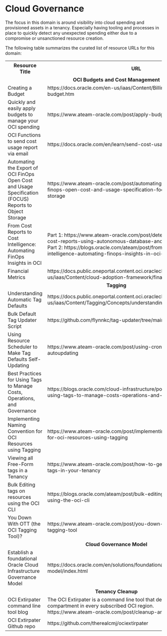 # Cloud Governance

The focus in this domain is around visibility into cloud spending and provisioned assets in a tenancy. Especially having tooling and processes in place to quickly detect any unexpected spending either due to a compromise or unsanctioned resource creation. 

The following table summarizes the curated list of resource URLs for this domain:
<table>
  <tr>
    <th>Resource Title</th>
    <th>URL</th>
  </tr>
  <tr>
    <td colspan="2" align="center"><strong>OCI Budgets and Cost Management</strong></td>
  </tr>
  <tr>
    <td>Creating a Budget</td>
    <td>https://docs.oracle.com/en-us/iaas/Content/Billing/Tasks/create-budget.htm</td>
  </tr>
  <tr>
    <td>Quickly and easily apply budgets to manage your OCI spending</td>
    <td>https://www.ateam-oracle.com/post/apply-budgets-easily</td>
  </tr>
  <tr>
    <td>OCI Functions to send cost usage report via email</td>
    <td>https://docs.oracle.com/en/learn/send-cost-usage-report-via-email/</td>
  </tr>
  <tr>
    <td>Automating the Export of OCI FinOps Open Cost and Usage Specification (FOCUS) Reports to Object Storage</td>
    <td>https://www.ateam-oracle.com/post/automating-the-export-of-oci-finops-open-cost-and-usage-specification-focus-reports-to-object-storage</td>
  </tr>
  <tr>
    <td>From Cost Reports to Cost Intelligence: Automating FinOps Insights in OCI</td>
    <td>Part 1: https://www.ateam-oracle.com/post/detecting-anomalies-in-oci-cost-reports-using-autonomous-database-and-builtin-ai-part-1<br>
    Part 2: https://blogs.oracle.com/ateam/post/from-cost-reports-to-cost-intelligence-automating-finops-insights-in-oci-part-2</td>
  </tr>
  <tr>
    <td>Financial Metrics</td>
    <td>https://docs.public.oneportal.content.oci.oraclecloud.com/en-us/iaas/Content/cloud-adoption-framework/financial-metrics.htm</td>
  </tr>
  <tr>
    <td colspan="2" align="center"><strong>Tagging</strong></td>
  </tr>
  <tr>
    <td>Understanding Automatic Tag Defaults</td>
    <td>https://docs.public.oneportal.content.oci.oraclecloud.com/en-us/iaas/Content/Tagging/Concepts/understandingautomaticdefaulttags.htm</td>
  </tr>
  <tr>
    <td>Bulk Default Tag Updater Script</td>
    <td>https://github.com/flynnkc/tag-updater/tree/main</td>
  </tr>
  <tr>
    <td>Using Resource Scheduler to Make Tag Defaults Self-Updating</td>
    <td>https://www.ateam-oracle.com/post/using-cron-to-make-a-tag-autoupdating</td>
  </tr>
  <tr>
    <td>Best Practices for Using Tags to Manage Costs, Operations, and Governance</td>
    <td>https://blogs.oracle.com/cloud-infrastructure/post/best-practices-for-using-tags-to-manage-costs-operations-and-governance</td>
  </tr>
  <tr>
    <td>Implementing Naming Convention for OCI Resources using Tagging</td>
    <td> https://www.ateam-oracle.com/post/implementing-naming-convention-for-oci-resources-using-tagging</td>
  </tr>
  <tr>
    <td>Viewing all Free-Form tags in a Tenancy</td>
    <td>https://www.ateam-oracle.com/post/how-to-get-a-list-of-all-freeform-tags-in-your-tenancy</td>
  </tr>
  <tr>
    <td>Bulk Editing tags on resources using the OCI CLI</td>
    <td>https://blogs.oracle.com/ateam/post/bulk-editing-tags-on-resources-using-the-oci-cli</td>
  </tr>
  <tr>
    <td>You Down With OTT (the OCI Tagging Tool)?</td>
    <td>https://www.ateam-oracle.com/post/you-down-with-ott-the-oci-tagging-tool</td>
  </tr>
  <tr>
    <td colspan="2" align="center"><strong>Cloud Governance Model</strong></td>
  </tr>
  <tr>
    <td>Establish a foundational Oracle Cloud Infrastructure Governance Model</td>
    <td>https://docs.oracle.com/en/solutions/foundational-oci-governance-model/index.html</td>
  </tr>
  <tr>
    <td colspan="2" align="center"><strong>Tenancy Cleanup</strong></td>
  </tr>
  <tr>
    <td>OCI Extirpater command line tool blog</td>
    <td>The OCI Extirpater is a command line tool that deletes everything within a compartment in every subscribed OCI region.<br>https://www.ateam-oracle.com/post/cleanup-an-oci-compartment</td>
  </tr>
<tr>
    <td>OCI Extirpater Github repo</td>
    <td>https://github.com/therealcmj/ociextirpater</td>
  </tr>
</table>

